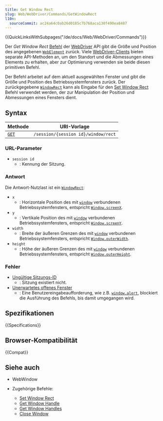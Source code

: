 ```yaml
---
title: Get Window Rect
slug: Web/WebDriver/Commands/GetWindowRect
l10n:
  sourceCommit: ac24a64c0ab26d0185c7b768aca130f490ea8487
---
```


{{QuickLinksWithSubpages("/de/docs/Web/WebDriver/Commands")}}

Der _Get Window Rect_ [Befehl](/de/docs/Web/WebDriver/Commands) der [WebDriver](/de/docs/Web/WebDriver) API gibt die Größe und Position des angegebenen [`WebElement`](/de/docs/Web/WebDriver/WebElement) zurück. Viele [WebDriver-Clients](/de/docs/Web/WebDriver/Clients) bieten separate API-Methoden an, um den Standort und die Abmessungen eines Elements zu erhalten, aber zur Optimierung verwenden sie beide diesen primitiven Befehl.

Der Befehl arbeitet auf dem aktuell ausgewählten Fenster und gibt die Größe und Position des Betriebssystemfensters zurück. Der zurückgegebene [`WindowRect`](/de/docs/Web/WebDriver/WindowRect) kann als Eingabe für den [Set Window Rect](/de/docs/Web/WebDriver/SetWindowRect) Befehl verwendet werden, der zur Manipulation der Position und Abmessungen eines Fensters dient.

## Syntax

| Methode                                | URI-Vorlage                         |
| -------------------------------------- | ----------------------------------- |
| [`GET`](/de/docs/Web/HTTP/Methods/GET) | `/session/{session id}/window/rect` |

### URL-Parameter

- `session id`
  - : Kennung der Sitzung.

### Antwort

Die Antwort-Nutzlast ist ein [`WindowRect`](/de/docs/Web/WebDriver/WebWindow):

- `x`
  - : Horizontale Position des mit [`window`](/de/docs/Web/API/Window) verbundenen Betriebssystemfensters, entspricht [`Window.screenX`](/de/docs/Web/API/Window/screenX).
- `y`
  - : Vertikale Position des mit [`window`](/de/docs/Web/API/Window) verbundenen Betriebssystemfensters, entspricht [`Window.screenY`](/de/docs/Web/API/Window/screenY).
- `width`
  - : Breite der äußeren Grenzen des mit [`window`](/de/docs/Web/API/Window) verbundenen Betriebssystemfensters, entspricht [`Window.outerWidth`](/de/docs/Web/API/Window/outerWidth).
- `height`
  - : Höhe der äußeren Grenzen des mit [`window`](/de/docs/Web/API/Window) verbundenen Betriebssystemfensters, entspricht [`Window.outerHeight`](/de/docs/Web/API/Window/outerHeight).

### Fehler

- [Ungültige Sitzungs-ID](/de/docs/Web/WebDriver/Errors/InvalidSessionID)
  - : Sitzung existiert nicht.
- [Unerwartetes offenes Fenster](/de/docs/Web/WebDriver/Errors/UnexpectedAlertOpen)
  - : Eine Benutzereingabeaufforderung, wie z.B. [`window.alert`](/de/docs/Web/API/Window/alert), blockiert die Ausführung des Befehls, bis damit umgegangen wird.

## Spezifikationen

{{Specifications}}

## Browser-Kompatibilität

{{Compat}}

## Siehe auch

- WebWindow
- Zugehörige Befehle:

  - [Set Window Rect](/de/docs/Web/WebDriver/Commands/SetWindowRect)
  - [Get Window Handle](/de/docs/Web/WebDriver/Commands/GetWindowHandle)
  - [Get Window Handles](/de/docs/Web/WebDriver/Commands/GetWindowHandles)
  - [Close Window](/de/docs/Web/WebDriver/Commands/CloseWindow)
